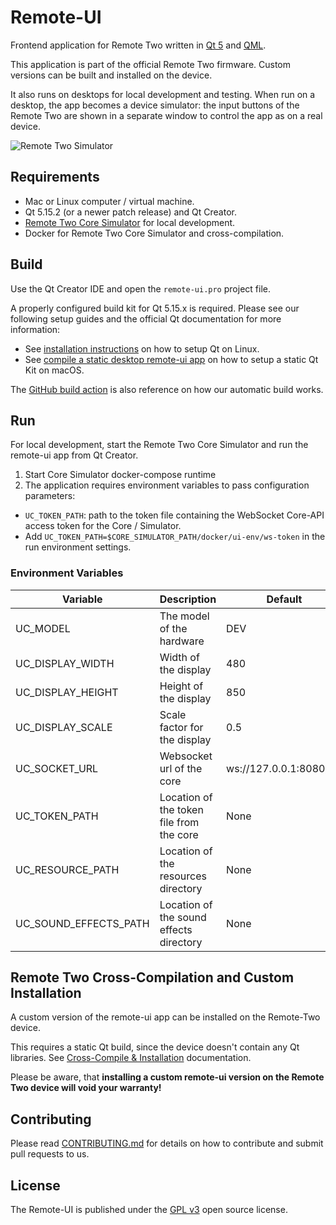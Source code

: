 # Remote-UI

Frontend application for Remote Two written in [Qt 5](https://doc.qt.io/qt-5/qt5-intro.html) and [QML](https://doc.qt.io/qt-5/qtqml-index.html).

This application is part of the official Remote Two firmware. Custom versions can be built and installed on the device.

It also runs on desktops for local development and testing.
When run on a desktop, the app becomes a device simulator: the input buttons of the Remote Two are shown in a separate window to control the app as on a real device.

![Remote Two Simulator](docs/app_screenshot.png)

## Requirements

- Mac or Linux computer / virtual machine.
- Qt 5.15.2 (or a newer patch release) and Qt Creator.
- [Remote Two Core Simulator](https://github.com/unfoldedcircle/core-simulator) for local development.
- Docker for Remote Two Core Simulator and cross-compilation.


## Build

Use the Qt Creator IDE and open the `remote-ui.pro` project file.

A properly configured build kit for Qt 5.15.x is required. Please see our following setup guides and the official Qt documentation for more information:

- See [installation instructions](docs/install.md) on how to setup Qt on Linux.
- See [compile a static desktop remote-ui app](docs/static-compile.md) on how to setup a static Qt Kit on macOS.

The [GitHub build action](.github/workflows/build.yml) is also reference on how our automatic build works.

## Run

For local development, start the Remote Two Core Simulator and run the remote-ui app from Qt Creator.



1. Start Core Simulator docker-compose runtime
2. The application requires environment variables to pass configuration parameters:
  - `UC_TOKEN_PATH`: path to the token file containing the WebSocket Core-API access token for the Core / Simulator.
  - Add `UC_TOKEN_PATH=$CORE_SIMULATOR_PATH/docker/ui-env/ws-token` in the run environment settings.


### Environment Variables

| Variable              | Description                              | Default                |
| --------------------- | ---------------------------------------- | ---------------------- |
| UC_MODEL              | The model of the hardware                | DEV                    |
| UC_DISPLAY_WIDTH      | Width of the display                     | 480                    |
| UC_DISPLAY_HEIGHT     | Height of the display                    | 850                    |
| UC_DISPLAY_SCALE      | Scale factor for the display             | 0.5                    |
| UC_SOCKET_URL         | Websocket url of the core                | ws://127.0.0.1:8080/ws |
| UC_TOKEN_PATH         | Location of the token file from the core | None                   |
| UC_RESOURCE_PATH      | Location of the resources directory      | None                   |
| UC_SOUND_EFFECTS_PATH | Location of the sound effects directory  | None                   |

## Remote Two Cross-Compilation and Custom Installation

A custom version of the remote-ui app can be installed on the Remote-Two device.

This requires a static Qt build, since the device doesn't contain any Qt libraries. See [Cross-Compile & Installation](docs/cross-compile.md) documentation.

Please be aware, that **installing a custom remote-ui version on the Remote Two device will void your warranty!**
 
## Contributing

Please read [CONTRIBUTING.md](CONTRIBUTING.md) for details on how to contribute and submit pull requests to us.

## License

The Remote-UI is published under the [GPL v3](LICENSE) open source license.
